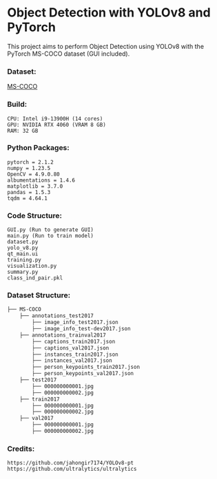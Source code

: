 # Object Detection with YOLOv8 and PyTorch

This project aims to perform Object Detection using YOLOv8 with the PyTorch MS-COCO dataset (GUI included).

### Dataset: 
[MS-COCO](https://cocodataset.org/#download)


### Build: 

	CPU: Intel i9-13900H (14 cores)
	GPU: NVIDIA RTX 4060 (VRAM 8 GB)
	RAM: 32 GB


### Python Packages:

	pytorch = 2.1.2
	numpy = 1.23.5
	OpenCV = 4.9.0.80
	albumentations = 1.4.6
	matplotlib = 3.7.0
	pandas = 1.5.3
	tqdm = 4.64.1


### Code Structure:

	GUI.py (Run to generate GUI)
	main.py (Run to train model)
	dataset.py
	yolo_v8.py
	qt_main.ui
	training.py
	visualization.py
	summary.py
	class_ind_pair.pkl

### Dataset Structure:
```bash
├── MS-COCO
    ├── annotations_test2017
        ├── image_info_test2017.json
        ├── image_info_test-dev2017.json
    ├── annotations_trainval2017
        ├── captions_train2017.json
        ├── captions_val2017.json
        ├── instances_train2017.json
        ├── instances_val2017.json
        ├── person_keypoints_train2017.json
        ├── person_keypoints_val2017.json
    ├── test2017
        ├── 000000000001.jpg
        ├── 000000000002.jpg
    ├── train2017
        ├── 000000000001.jpg
        ├── 000000000002.jpg
    ├── val2017
        ├── 000000000001.jpg
        ├── 000000000002.jpg
```

### Credits:

	https://github.com/jahongir7174/YOLOv8-pt
	https://github.com/ultralytics/ultralytics


	